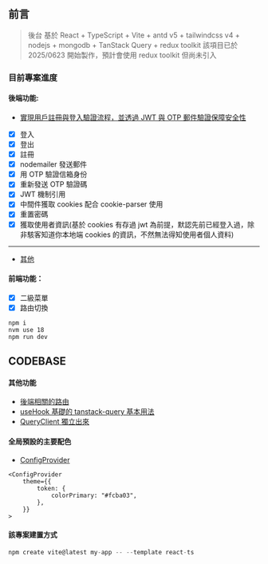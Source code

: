 ## 前言

> 後台 基於 React + TypeScript + Vite + antd v5 + tailwindcss v4 + nodejs + mongodb + TanStack Query + redux toolkit
> 該項目已於 2025/0623 開始製作，預計會使用 redux toolkit 但尚未引入

### 目前專案進度

#### 後端功能:

- [實現用戶註冊與登入驗證流程，並透過 JWT 與 OTP 郵件驗證保障安全性](https://github.com/Vic428-human/antd5-dashboard-practice/tree/main/backend/routes)
- [x] 登入
- [x] 登出
- [x] 註冊
- [x] nodemailer 發送郵件
- [x] 用 OTP 驗證信箱身份
- [x] 重新發送 OTP 驗證碼
- [x] JWT 機制引用
- [x] 中間件獲取 cookies 配合 cookie-parser 使用
- [x] 重置密碼
- [x] 獲取使用者資訊(基於 cookies 有存過 jwt 為前提，默認先前已經登入過，除非駭客知道你本地端 cookies 的資訊，不然無法得知使用者個人資料)

---

- [其他](https://github.com/Vic428-human/antd5-dashboard-practice/blob/main/src/routes/MainContent.tsx)

#### 前端功能：

- [x] 二級菜單
- [x] 路由切換

```
npm i
nvm use 18
npm run dev

```

## CODEBASE

#### 其他功能

- [後端相關的路由](https://github.com/Vic428-human/antd5-dashboard-practice/blob/main/src/routes/MainContent.tsx)
- [useHook 基礎的 tanstack-query 基本用法](https://github.com/Vic428-human/redux-toolkit-and-tanstack-query-demo/blob/main/src/hooks/useApplimittation.ts)
- [QueryClient 獨立出來](https://github.com/Vic428-human/redux-toolkit-and-tanstack-query-demo/blob/main/src/hooks/useApplimittation.ts)

####

#### 全局預設的主要配色

- [ConfigProvider](https://ant.design/docs/react/customize-theme#seed-token)

```
<ConfigProvider
    theme={{
        token: {
            colorPrimary: "#fcba03",
        },
    }}
>
```

#### 該專案建置方式

```js
npm create vite@latest my-app -- --template react-ts
```
